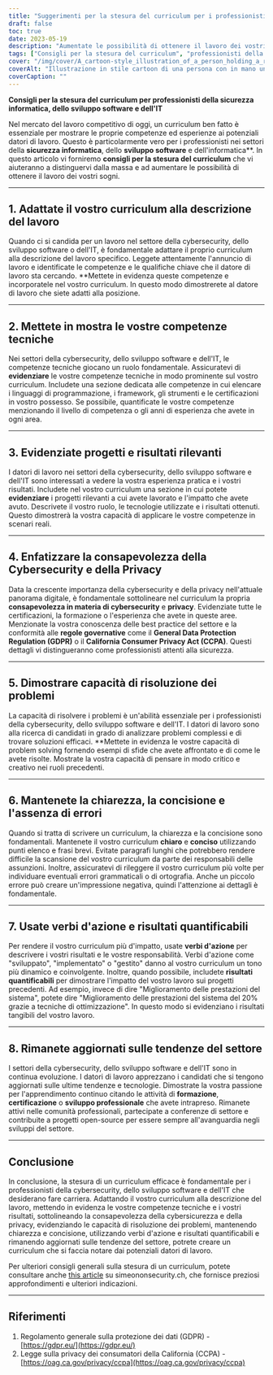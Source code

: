 ```yaml
---
title: "Suggerimenti per la stesura del curriculum per i professionisti della sicurezza informatica, dello sviluppo software e dell'IT"
draft: false
toc: true
date: 2023-05-19
description: "Aumentate le possibilità di ottenere il lavoro dei vostri sogni con questi consigli di esperti per la stesura del curriculum per i professionisti della cybersicurezza, dello sviluppo software e dell'IT."
tags: ["Consigli per la stesura del curriculum", "professionisti della cybersicurezza", "sviluppo software", "Professionisti IT", "ricerca di lavoro", "consigli di carriera", "competenze tecniche", "Punti salienti del progetto", "consapevolezza della cybersicurezza", "capacità di risolvere i problemi", "tendenze del settore", "sviluppo professionale", "GDPR compliance", "Regolamenti CCPA", "mercato del lavoro", "ottimizzazione del curriculum", "domanda di lavoro", "Suggerimenti per il curriculum", "strategie di ricerca del lavoro", "avanzamento di carriera"]
cover: "/img/cover/A_cartoon-style_illustration_of_a_person_holding_a_resume.png"
coverAlt: "Illustrazione in stile cartoon di una persona con in mano un curriculum, circondata da simboli di cybersicurezza e frammenti di codice."
coverCaption: ""
---
```


**Consigli per la stesura del curriculum per professionisti della sicurezza informatica, dello sviluppo software e dell'IT**

Nel mercato del lavoro competitivo di oggi, un curriculum ben fatto è essenziale per mostrare le proprie competenze ed esperienze ai potenziali datori di lavoro. Questo è particolarmente vero per i professionisti nei settori della **sicurezza informatica**, dello **sviluppo software** e dell'informatica**. In questo articolo vi forniremo **consigli per la stesura del curriculum** che vi aiuteranno a distinguervi dalla massa e ad aumentare le possibilità di ottenere il lavoro dei vostri sogni.

______

## 1. Adattate il vostro curriculum alla descrizione del lavoro

Quando ci si candida per un lavoro nel settore della cybersecurity, dello sviluppo software o dell'IT, è fondamentale adattare il proprio curriculum alla descrizione del lavoro specifico. Leggete attentamente l'annuncio di lavoro e identificate le competenze e le qualifiche chiave che il datore di lavoro sta cercando. **Mettete in evidenza queste competenze e incorporatele nel vostro curriculum. In questo modo dimostrerete al datore di lavoro che siete adatti alla posizione.

______

## 2. Mettete in mostra le vostre competenze tecniche

Nei settori della cybersecurity, dello sviluppo software e dell'IT, le competenze tecniche giocano un ruolo fondamentale. Assicuratevi di **evidenziare** le vostre competenze tecniche in modo prominente sul vostro curriculum. Includete una sezione dedicata alle competenze in cui elencare i linguaggi di programmazione, i framework, gli strumenti e le certificazioni in vostro possesso. Se possibile, quantificate le vostre competenze menzionando il livello di competenza o gli anni di esperienza che avete in ogni area.

______

## 3. Evidenziate progetti e risultati rilevanti

I datori di lavoro nei settori della cybersecurity, dello sviluppo software e dell'IT sono interessati a vedere la vostra esperienza pratica e i vostri risultati. Includete nel vostro curriculum una sezione in cui potete **evidenziare** i progetti rilevanti a cui avete lavorato e l'impatto che avete avuto. Descrivete il vostro ruolo, le tecnologie utilizzate e i risultati ottenuti. Questo dimostrerà la vostra capacità di applicare le vostre competenze in scenari reali.

______

## 4. Enfatizzare la consapevolezza della Cybersecurity e della Privacy

Data la crescente importanza della cybersecurity e della privacy nell'attuale panorama digitale, è fondamentale sottolineare nel curriculum la propria **consapevolezza in materia di cybersecurity** e **privacy**. Evidenziate tutte le certificazioni, la formazione o l'esperienza che avete in queste aree. Menzionate la vostra conoscenza delle best practice del settore e la conformità alle **regole governative** come il **General Data Protection Regulation (GDPR)** o il **California Consumer Privacy Act (CCPA)**. Questi dettagli vi distingueranno come professionisti attenti alla sicurezza.

______

## 5. Dimostrare capacità di risoluzione dei problemi

La capacità di risolvere i problemi è un'abilità essenziale per i professionisti della cybersecurity, dello sviluppo software e dell'IT. I datori di lavoro sono alla ricerca di candidati in grado di analizzare problemi complessi e di trovare soluzioni efficaci. **Mettete in evidenza le vostre capacità di problem solving fornendo esempi di sfide che avete affrontato e di come le avete risolte. Mostrate la vostra capacità di pensare in modo critico e creativo nei ruoli precedenti.

______

## 6. Mantenete la chiarezza, la concisione e l'assenza di errori

Quando si tratta di scrivere un curriculum, la chiarezza e la concisione sono fondamentali. Mantenete il vostro curriculum **chiaro** e **conciso** utilizzando punti elenco e frasi brevi. Evitate paragrafi lunghi che potrebbero rendere difficile la scansione del vostro curriculum da parte dei responsabili delle assunzioni. Inoltre, assicuratevi di rileggere il vostro curriculum più volte per individuare eventuali errori grammaticali o di ortografia. Anche un piccolo errore può creare un'impressione negativa, quindi l'attenzione ai dettagli è fondamentale.

______

## 7. Usate verbi d'azione e risultati quantificabili

Per rendere il vostro curriculum più d'impatto, usate **verbi d'azione** per descrivere i vostri risultati e le vostre responsabilità. Verbi d'azione come "sviluppato", "implementato" o "gestito" danno al vostro curriculum un tono più dinamico e coinvolgente. Inoltre, quando possibile, includete **risultati quantificabili** per dimostrare l'impatto del vostro lavoro sui progetti precedenti. Ad esempio, invece di dire "Miglioramento delle prestazioni del sistema", potete dire "Miglioramento delle prestazioni del sistema del 20% grazie a tecniche di ottimizzazione". In questo modo si evidenziano i risultati tangibili del vostro lavoro.

______

## 8. Rimanete aggiornati sulle tendenze del settore

I settori della cybersecurity, dello sviluppo software e dell'IT sono in continua evoluzione. I datori di lavoro apprezzano i candidati che si tengono aggiornati sulle ultime tendenze e tecnologie. Dimostrate la vostra passione per l'apprendimento continuo citando le attività di **formazione**, **certificazione** o **sviluppo professionale** che avete intrapreso. Rimanete attivi nelle comunità professionali, partecipate a conferenze di settore e contribuite a progetti open-source per essere sempre all'avanguardia negli sviluppi del settore.

______

## Conclusione

In conclusione, la stesura di un curriculum efficace è fondamentale per i professionisti della cybersecurity, dello sviluppo software e dell'IT che desiderano fare carriera. Adattando il vostro curriculum alla descrizione del lavoro, mettendo in evidenza le vostre competenze tecniche e i vostri risultati, sottolineando la consapevolezza della cybersicurezza e della privacy, evidenziando le capacità di risoluzione dei problemi, mantenendo chiarezza e concisione, utilizzando verbi d'azione e risultati quantificabili e rimanendo aggiornati sulle tendenze del settore, potrete creare un curriculum che si faccia notare dai potenziali datori di lavoro.

Per ulteriori consigli generali sulla stesura di un curriculum, potete consultare anche [this article](https://simeononsecurity.ch/other/tips-for-writing-a-great-resume/) su simeononsecurity.ch, che fornisce preziosi approfondimenti e ulteriori indicazioni.

______

## Riferimenti

1. Regolamento generale sulla protezione dei dati (GDPR) - [https://gdpr.eu/](https://gdpr.eu/)
2. Legge sulla privacy dei consumatori della California (CCPA) - [https://oag.ca.gov/privacy/ccpa](https://oag.ca.gov/privacy/ccpa)


